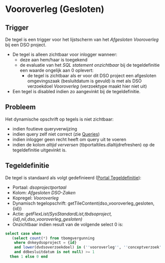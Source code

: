 # Vooroverleg (Gesloten)

## Trigger

De tegel is een trigger voor het lijstscherm van het *Afgesloten Vooroverleg* bij een DSO project.

  - De tegel is alleen zichtbaar voor inlogger wanneer:
    - deze aan hem/haar is toegekend
    - de evaluatie van het *SQL statement onzichtbaar* bij de tegeldefinitie een waarde ongelijk aan 0 oplevert:
      - de tegel is zichtbaar als er voor dit DSO project een afgesloten omgevingszaak (besluitdatum is gevuld) is met als DSO verzoekdoel *Vooroverleg* (verzoektype maakt hier niet uit)
  - Een tegel is disabled indien zo aangevinkt bij de tegeldefinitie.

## Probleem

Het dynamische opschrift op tegels is niet zichtbaar:

  - indien foutieve queryverwijzing
  - indien query zelf niet correct (zie [Queries](/docs/instellen_inrichten/queries.md))
  - indien inlogger geen recht heeft om query uit te voeren
  - indien de kolom *altijd verversen* (tbportaltiles.dlaltijdrefreshen) op de tegeldefinitie uitgevinkt is.

## Tegeldefinitie

De tegel is standaard als volgt gedefinieerd ([Portal Tegeldefinitie](/docs/instellen_inrichten/portaldefinitie/portal_tegel.md)):

  -  Portaal: *dsoprojectportaal*
  -  Kolom: *Afgesloten DSO-Zaken*
  -  Kopregel: *Vooroverleg*
  -  Dynamisch tegelopschrift: getTileContent(dso_vooroverleg_gesloten,{id})
  -  Actie: *getFlexList(SysStandardList,tbdsoproject,{id},nil,dso_vooroverleg_gesloten)*
  -  Onzichtbaar indien result van de volgende select 0 is:

```sql
select case when
   (select count(*) from tbomgvergunning
    where dnkeydsoproject = {id}
    and lower(dvdsoverzoekdoel) in (''vooroverleg'', ''conceptverzoek'')
    and ddbesluitdatum is not null) >= 1
  then 1 else 0 end
```

